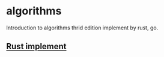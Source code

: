 # algorithms

Introduction to algorithms thrid edition implement by rust, go.

## [Rust implement](./rust/README.md)
